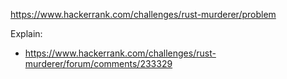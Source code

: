 https://www.hackerrank.com/challenges/rust-murderer/problem

Explain:

- https://www.hackerrank.com/challenges/rust-murderer/forum/comments/233329
